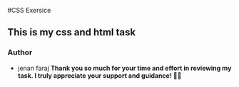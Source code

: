#CSS Exersice
## This is my css and html task 
### Author
- jenan faraj
**Thank you so much for your time and effort in reviewing my task. I truly appreciate your support and guidance! 🙏🌟**
